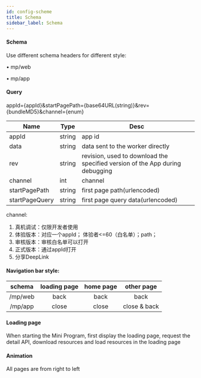 ```yaml
---
id: config-scheme
title: Schema
sidebar_label: Schema
---
```


#### Schema
Use different schema headers for different style:

• mp/web

• mp/app

#### Query

appId={appId}&startPagePath={base64URL(string)}&rev={bundleMD5}&channel={enum}

| Name  | Type  | Desc |
|---|---|---|
|  appId | string  |  app id |
|  data | string  |  data sent to the worker directly|
| rev | string | revision, used to download the specified version of the App during debugging| 
| channel| int | channel |
| startPagePath| string | first page path(urlencoded) |
| startPageQuery| string | first page query data(urlencoded) |

channel: 
1. 真机调试：仅限开发者使用
2. 体验版本：对应一个appId； 体验者<=60（白名单）；path；
3. 审核版本：审核白名单可以打开
4. 正式版本：通过appId打开
5. 分享DeepLink

#### Navigation bar style:

| schema| loading page| home page | other page |
| :----: | :----: | :----: | :----: | 
| /mp/web|  back | back| back|
| /mp/app| close| close | close & back| 

#### Loading page
When starting the Mini Program, first display the loading page, request the detail API, download resources and load resources in the loading page

#### Animation
All pages are from right to left

